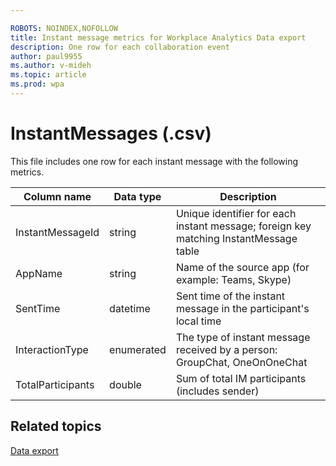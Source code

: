 ```yaml
---

ROBOTS: NOINDEX,NOFOLLOW
title: Instant message metrics for Workplace Analytics Data export
description: One row for each collaboration event
author: paul9955
ms.author: v-mideh
ms.topic: article
ms.prod: wpa
---
```


# InstantMessages (.csv)

This file includes one row for each instant message with the following metrics.

|Column name|Data type|Description|
|-----------|---------|------------|
| InstantMessageId |string |Unique identifier for each instant message; foreign key matching InstantMessage table |
| AppName |string |Name of the source app (for example: Teams, Skype) |
| SentTime |datetime |Sent time of the instant message in the participant's local time |
| InteractionType |enumerated |The type of instant message received by a person: GroupChat, OneOnOneChat |
| TotalParticipants |double |Sum of total IM participants (includes sender) |

## Related topics

[Data export](./data-access.md)
